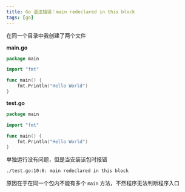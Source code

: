 ```yaml
---
title: Go 语法错误：main redeclared in this block
tags: [go]
---
```


在同一个目录中我创建了两个文件
<!-- more --><!-- toc -->

**main.go**

```go
package main

import "fmt"

func main() {
    fmt.Println("Hello World")
}
```

**test.go**

```go
package main

import "fmt"

func main() {
    fmt.Println("Hello World")
}
```

单独运行没有问题，但是当安装该包时报错

```bash
./test.go:10:6: main redeclared in this block
```
原因在于在同一个包内不能有多个 `main` 方法，不然程序无法判断程序入口
